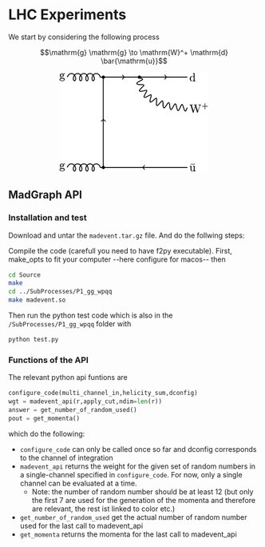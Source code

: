 # LHC Experiments

We start by considering the following process

```math
\mathrm{g} \mathrm{g} \to \mathrm{W}^+ \mathrm{d} \bar{\mathrm{u}}
```

<div align="center">
<img src="wp_2j.png" width="300">
</div>

## MadGraph API

### Installation and test

Download and untar the `madevent.tar.gz` file. And do the follwing steps:

Compile the code (carefull you need to have f2py executable).
First, make_opts to fit your computer --here configure for macos--
then

```bash
cd Source
make
cd ../SubProcesses/P1_gg_wpqq
make madevent.so
```

Then run the python test code which is also in the `/SubProcesses/P1_gg_wpqq` folder with

```bash
python test.py
```

### Functions of the API

The relevant python api funtions are
```python
configure_code(multi_channel_in,helicity_sum,dconfig)
wgt = madevent_api(r,apply_cut,ndim=len(r))
answer = get_number_of_random_used()
pout = get_momenta()
```

which do the following:
- `configure_code` can only be called once so far and dconfig corresponds to the channel of integration
- `madevent_api` returns the weight for the given set of random numbers in a single-channel specified in `configure_code`.
For now, only a single channel can be evaluated at a time.
    - Note: the number of random number should be at least 12 (but only the first 7 are used for the generation of the momenta and therefore are relevant, the rest ist linked to color etc.)
- `get_number_of_random_used` get the actual number of random number used for the last call to madevent_api
- `get_momenta` returns the momenta for the last call to madevent_api

